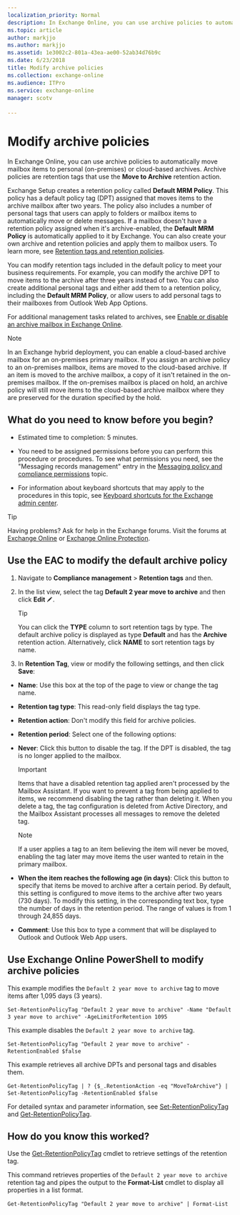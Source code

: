 ```yaml
---
localization_priority: Normal
description: In Exchange Online, you can use archive policies to automatically move mailbox items to personal (on-premises) or cloud-based archives. Archive policies are retention tags that use the Move to Archive retention action.
ms.topic: article
author: markjjo
ms.author: markjjo
ms.assetid: 1e3002c2-801a-43ea-ae00-52ab34d76b9c
ms.date: 6/23/2018
title: Modify archive policies
ms.collection: exchange-online
ms.audience: ITPro
ms.service: exchange-online
manager: scotv

---
```


# Modify archive policies

In Exchange Online, you can use archive policies to automatically move mailbox items to personal (on-premises) or cloud-based archives. Archive policies are retention tags that use the **Move to Archive** retention action.

Exchange Setup creates a retention policy called **Default MRM Policy**. This policy has a default policy tag (DPT) assigned that moves items to the archive mailbox after two years. The policy also includes a number of personal tags that users can apply to folders or mailbox items to automatically move or delete messages. If a mailbox doesn't have a retention policy assigned when it's archive-enabled, the **Default MRM Policy** is automatically applied to it by Exchange. You can also create your own archive and retention policies and apply them to mailbox users. To learn more, see [Retention tags and retention policies](messaging-records-management/retention-tags-and-policies.md).

You can modify retention tags included in the default policy to meet your business requirements. For example, you can modify the archive DPT to move items to the archive after three years instead of two. You can also create additional personal tags and either add them to a retention policy, including the **Default MRM Policy**, or allow users to add personal tags to their mailboxes from Outlook Web App Options.

For additional management tasks related to archives, see [Enable or disable an archive mailbox in Exchange Online](https://technet.microsoft.com/library/abf04393-97d1-4ee2-832d-d1c85734de51.aspx).

> [!NOTE]
> In an Exchange hybrid deployment, you can enable a cloud-based archive mailbox for an on-premises primary mailbox. If you assign an archive policy to an on-premises mailbox, items are moved to the cloud-based archive. If an item is moved to the archive mailbox, a copy of it isn't retained in the on-premises mailbox. If the on-premises mailbox is placed on hold, an archive policy will still move items to the cloud-based archive mailbox where they are preserved for the duration specified by the hold.

## What do you need to know before you begin?

- Estimated time to completion: 5 minutes.

- You need to be assigned permissions before you can perform this procedure or procedures. To see what permissions you need, see the "Messaging records management" entry in the [Messaging policy and compliance permissions](https://technet.microsoft.com/library/ec4d3b9f-b85a-4cb9-95f5-6fc149c3899b.aspx) topic.

- For information about keyboard shortcuts that may apply to the procedures in this topic, see [Keyboard shortcuts for the Exchange admin center](../accessibility/keyboard-shortcuts-in-admin-center.md).

> [!TIP]
> Having problems? Ask for help in the Exchange forums. Visit the forums at [Exchange Online](https://go.microsoft.com/fwlink/p/?linkId=267542) or [Exchange Online Protection](https://go.microsoft.com/fwlink/p/?linkId=285351).

## Use the EAC to modify the default archive policy
<a name="EMCConfigureTag"> </a>

1. Navigate to **Compliance management** \> **Retention tags** and then.

2. In the list view, select the tag **Default 2 year move to archive** and then click **Edit** ![Edit icon](../media/ITPro_EAC_EditIcon.gif).

    > [!TIP]
    > You can click the **TYPE** column to sort retention tags by type. The default archive policy is displayed as type **Default** and has the **Archive** retention action. Alternatively, click **NAME** to sort retention tags by name.

3. In **Retention Tag**, view or modify the following settings, and then click **Save**:

  - **Name**: Use this box at the top of the page to view or change the tag name.

  - **Retention tag type**: This read-only field displays the tag type.

  - **Retention action**: Don't modify this field for archive policies.

  - **Retention period**: Select one of the following options:

  - **Never**: Click this button to disable the tag. If the DPT is disabled, the tag is no longer applied to the mailbox.

    > [!IMPORTANT]
    > Items that have a disabled retention tag applied aren't processed by the Mailbox Assistant. If you want to prevent a tag from being applied to items, we recommend disabling the tag rather than deleting it. When you delete a tag, the tag configuration is deleted from Active Directory, and the Mailbox Assistant processes all messages to remove the deleted tag.

    > [!NOTE]
    > If a user applies a tag to an item believing the item will never be moved, enabling the tag later may move items the user wanted to retain in the primary mailbox.

  - **When the item reaches the following age (in days)**: Click this button to specify that items be moved to archive after a certain period. By default, this setting is configured to move items to the archive after two years (730 days). To modify this setting, in the corresponding text box, type the number of days in the retention period. The range of values is from 1 through 24,855 days.

  - **Comment**: Use this box to type a comment that will be displayed to Outlook and Outlook Web App users.

## Use Exchange Online PowerShell to modify archive policies
<a name="UseShell"> </a>

This example modifies the `Default 2 year move to archive` tag to move items after 1,095 days (3 years).

```
Set-RetentionPolicyTag "Default 2 year move to archive" -Name "Default 3 year move to archive" -AgeLimitForRetention 1095
```

This example disables the `Default 2 year move to archive` tag.

```
Set-RetentionPolicyTag "Default 2 year move to archive" -RetentionEnabled $false
```

This example retrieves all archive DPTs and personal tags and disables them.

```
Get-RetentionPolicyTag | ? {$_.RetentionAction -eq "MoveToArchive"} | Set-RetentionPolicyTag -RetentionEnabled $false
```

For detailed syntax and parameter information, see [Set-RetentionPolicyTag](https://technet.microsoft.com/library/6ab21a02-7283-456a-a1c7-1a09b1722981.aspx) and [Get-RetentionPolicyTag](https://technet.microsoft.com/library/5cddcfea-6f67-4481-9c00-5b13c11d5ced.aspx).

## How do you know this worked?

Use the [Get-RetentionPolicyTag](https://technet.microsoft.com/library/5cddcfea-6f67-4481-9c00-5b13c11d5ced.aspx) cmdlet to retrieve settings of the retention tag.

This command retrieves properties of the `Default 2 year move to archive` retention tag and pipes the output to the **Format-List** cmdlet to display all properties in a list format.

```
Get-RetentionPolicyTag "Default 2 year move to archive" | Format-List
```



